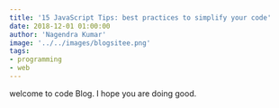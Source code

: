 ```yaml
---
title: '15 JavaScript Tips: best practices to simplify your code'
date: 2018-12-01 01:00:00
author: 'Nagendra Kumar'
image: '../../images/blogsitee.png'
tags: 
- programming
- web
---
```


welcome to code Blog. I hope you are doing good.
